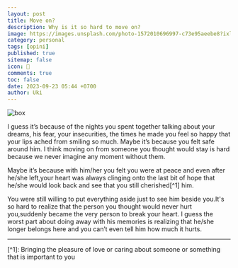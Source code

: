 ```yaml
---
layout: post
title: Move on?
description: Why is it so hard to move on?
image: https://images.unsplash.com/photo-1572010696997-c73e95aeebe8?ixlib=rb-4.0.3&ixid=M3wxMjA3fDB8MHxwaG90by1wYWdlfHx8fGVufDB8fHx8fA==&auto
category: personal
tags: [opini]
published: true
sitemap: false
icon: 🤔
comments: true
toc: false
date: 2023-09-23 05:44 +0700
author: Uki
---
```


![box](https://images.unsplash.com/photo-1572010696997-c73e95aeebe8?ixlib=rb-4.0.3&ixid=M3wxMjA3fDB8MHxwaG90by1wYWdlfHx8fGVufDB8fHx8fA==&auto)

I guess it&#8217;s because of the nights you spent together talking about your dreams, his fear, your insecurities, the times he made you feel so happy that your lips ached from smiling so much. Maybe it&#8217;s because you felt safe around him. I think moving on from someone you thought would stay is hard because we never imagine any moment without them.

Maybe it&#8217;s because with him/her you felt you were at peace and even after he/she left,your heart was always clinging onto the last bit of hope that he/she would look back and see that you still cherished[^1] him.

You were still willing to put everything aside just to see him beside you.It's so hard to realize that the person you thought would never hurt you,suddenly became the very person to break your heart. I guess the worst part about doing away with his memories is realizing that he/she longer belongs here and you can&#8217;t even tell him how much it hurts.

<hr/>
[^1]: Bringing the pleasure of love or caring about someone or something that is important to you
